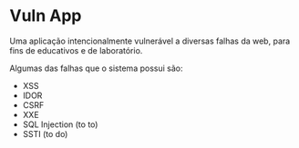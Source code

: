 # Vuln App

Uma aplicação intencionalmente vulnerável a diversas falhas da web, para fins de educativos e de laboratório.

Algumas das falhas que o sistema possui são:
* XSS
* IDOR
* CSRF
* XXE
* SQL Injection (to to)
* SSTI (to do)

